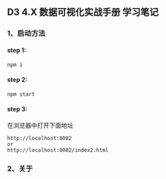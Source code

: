 ## D3 4.X 数据可视化实战手册 学习笔记

### 1、启动方法

#### step 1:   
    npm i   

#### step 2:   
    npm start  

#### step 3:   
在浏览器中打开下面地址  
    
    http://localhost:8082  
    or
    http://localhost:8082/index2.html

### 2、关于


